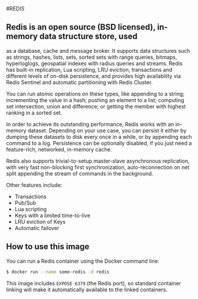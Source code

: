 #REDIS

## Redis is an open source (BSD licensed), in-memory data structure store, used
as a database, cache and message broker. It supports data structures such as
strings, hashes, lists, sets, sorted sets with range queries, bitmaps,
hyperloglogs, geospatial indexes with radius queries and streams. Redis has
built-in replication, Lua scripting, LRU eviction, transactions and different
levels of on-disk persistence, and provides high availability via Redis Sentinel
and automatic partitioning with Redis Cluster.

You can run atomic operations on these types, like appending to a string;
incrementing the value in a hash; pushing an element to a list; computing set
intersection, union and difference; or getting the member with highest ranking
in a sorted set.

In order to achieve its outstanding performance, Redis works with an in-memory
dataset. Depending on your use case, you can persist it either by dumping these
datasets to disk every once in a while, or by appending each command to a log.
Persistence can be optionally disabled, if you just need a feature-rich,
networked, in-memory cache.

Redis also supports trivial-to-setup master-slave asynchronous replication, with
very fast non-blocking first synchronization, auto-reconnection on net split
appending the stream of commands in the background.

Other features include:

- Transactions
- Pub/Sub
- Lua scripting
- Keys with a limited time-to-live
- LRU eviction of Keys
- Automatic failover

## How to use this image

You can run a Redis container using the Docker command line:

```bash
$ docker run --name some-redis -d redis
```

This image includes `EXPOSE 6379` (the Redis port), so standard container
linking will make it automatically available to the linked containers.



